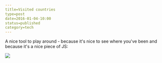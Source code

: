 ```yaml
---
title=Visited countries
type=post
date=2016-01-04-10:00
status=published
category=tech
---
```

A nice tool to play around - because it's nice to see where you've been and because it's a nice piece of JS:

<a href="http://map1.maploco.com/visited-countries/mine.php?c1=mtlev1d7dk-b5fytqed5e-b3op0x9h4w-jefemlierk-2scxhcxdvo"><img src="http://map1.maploco.com/visited-countries/ml/mtlev1d7dk-b5fytqed5e-b3op0x9h4w-jefemlierk-2scxhcxdvo.gif" border=0></a>